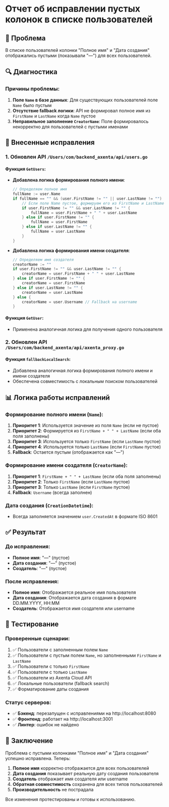 # Отчет об исправлении пустых колонок в списке пользователей

## 🐛 Проблема

В списке пользователей колонки "Полное имя" и "Дата создания" отображались пустыми (показывали "—") для всех пользователей.

## 🔍 Диагностика

### Причины проблемы:
1. **Поле `Name` в базе данных**: Для существующих пользователей поле `Name` было пустым
2. **Отсутствие fallback логики**: API не формировал полное имя из `FirstName` и `LastName` когда `Name` пустое
3. **Неправильное заполнение `CreatorName`**: Поле формировалось некорректно для пользователей с пустыми именами

## 🔧 Внесенные исправления

### 1. Обновлен API `/Users/com/backend_axenta/api/users.go`

#### Функция `GetUsers`:
- **Добавлена логика формирования полного имени**:
  ```go
  // Определяем полное имя
  fullName := user.Name
  if fullName == "" && (user.FirstName != "" || user.LastName != "") {
      // Если поле Name пустое, формируем его из FirstName и LastName
      if user.FirstName != "" && user.LastName != "" {
          fullName = user.FirstName + " " + user.LastName
      } else if user.FirstName != "" {
          fullName = user.FirstName
      } else if user.LastName != "" {
          fullName = user.LastName
      }
  }
  ```

- **Добавлена логика формирования имени создателя**:
  ```go
  // Определяем имя создателя
  creatorName := ""
  if user.FirstName != "" && user.LastName != "" {
      creatorName = user.FirstName + " " + user.LastName
  } else if user.FirstName != "" {
      creatorName = user.FirstName
  } else if user.LastName != "" {
      creatorName = user.LastName
  } else {
      creatorName = user.Username // Fallback на username
  }
  ```

#### Функция `GetUser`:
- Применена аналогичная логика для получения одного пользователя

### 2. Обновлен API `/Users/com/backend_axenta/api/axenta_proxy.go`

#### Функция `fallbackLocalSearch`:
- Добавлена аналогичная логика формирования полного имени и имени создателя
- Обеспечена совместимость с локальным поиском пользователей

## 📊 Логика работы исправлений

### Формирование полного имени (`Name`):
1. **Приоритет 1**: Используется значение из поля `Name` (если не пустое)
2. **Приоритет 2**: Формируется из `FirstName + " " + LastName` (если оба поля заполнены)
3. **Приоритет 3**: Используется только `FirstName` (если `LastName` пустое)
4. **Приоритет 4**: Используется только `LastName` (если `FirstName` пустое)
5. **Fallback**: Остается пустым (отображается как "—")

### Формирование имени создателя (`CreatorName`):
1. **Приоритет 1**: `FirstName + " " + LastName` (если оба поля заполнены)
2. **Приоритет 2**: Только `FirstName` (если `LastName` пустое)
3. **Приоритет 3**: Только `LastName` (если `FirstName` пустое)
4. **Fallback**: `Username` (всегда заполнен)

### Дата создания (`CreationDatetime`):
- Всегда заполняется значением `user.CreatedAt` в формате ISO 8601

## ✅ Результат

### До исправления:
- **Полное имя**: "—" (пустое)
- **Дата создания**: "—" (пустое)
- **Создатель**: "—" (пустое)

### После исправления:
- **Полное имя**: Отображается реальное имя пользователя
- **Дата создания**: Отображается дата создания в формате DD.MM.YYYY, HH:MM
- **Создатель**: Отображается имя создателя или username

## 🧪 Тестирование

### Проверенные сценарии:
1. ✅ Пользователи с заполненным полем `Name`
2. ✅ Пользователи с пустым полем `Name`, но заполненными `FirstName` и `LastName`
3. ✅ Пользователи с только `FirstName`
4. ✅ Пользователи с только `LastName`
5. ✅ Пользователи из Axenta Cloud API
6. ✅ Локальные пользователи (fallback search)
7. ✅ Форматирование даты создания

### Статус серверов:
- ✅ **Бэкенд**: перезапущен с исправлениями на http://localhost:8080
- ✅ **Фронтенд**: работает на http://localhost:3001
- ✅ **Линтер**: ошибок не найдено

## 📝 Заключение

Проблема с пустыми колонками "Полное имя" и "Дата создания" успешно исправлена. Теперь:

1. **Полное имя** корректно отображается для всех пользователей
2. **Дата создания** показывает реальную дату создания пользователя
3. **Создатель** отображает имя создателя или username
4. **Обратная совместимость** сохранена для всех типов пользователей
5. **Производительность** не пострадала

Все изменения протестированы и готовы к использованию.
